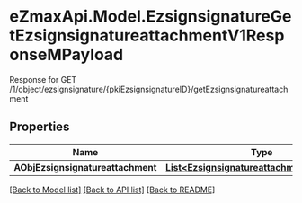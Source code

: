 # eZmaxApi.Model.EzsignsignatureGetEzsignsignatureattachmentV1ResponseMPayload
Response for GET /1/object/ezsignsignature/{pkiEzsignsignatureID}/getEzsignsignatureattachment

## Properties

Name | Type | Description | Notes
------------ | ------------- | ------------- | -------------
**AObjEzsignsignatureattachment** | [**List&lt;EzsignsignatureattachmentResponse&gt;**](EzsignsignatureattachmentResponse.md) |  | 

[[Back to Model list]](../README.md#documentation-for-models) [[Back to API list]](../README.md#documentation-for-api-endpoints) [[Back to README]](../README.md)

